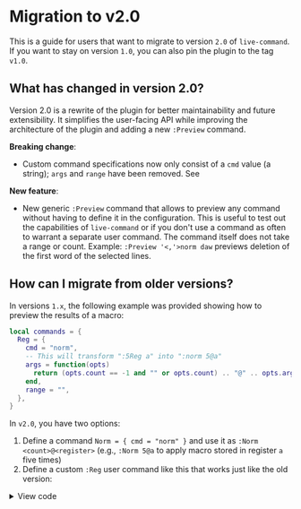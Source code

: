 # Migration to v2.0
This is a guide for users that want to migrate to version `2.0` of `live-command`.
If you want to stay on version `1.0`, you can also pin the plugin to the tag `v1.0`.

## What has changed in version 2.0?
Version 2.0 is a rewrite of the plugin for better maintainability and future extensibility.
It simplifies the user-facing API while improving the architecture of the plugin and adding a new `:Preview` command.

**Breaking change**:
- Custom command specifications now only consist of a `cmd` value (a string); `args`
  and `range` have been removed. See

**New feature**:
- New generic `:Preview` command that allows to preview any command without having to
  define it in the configuration. This is useful to test out the capabilities of
  `live-command` or if you don't use a command as often to warrant a separate user command.
  The command itself does not take a range or count. Example: `:Preview '<,'>norm daw`
  previews deletion of the first word of the selected lines.

## How can I migrate from older versions?
In versions `1.x`, the following example was provided showing how to preview the results of a macro:
```lua
local commands = {
  Reg = {
    cmd = "norm",
    -- This will transform ":5Reg a" into ":norm 5@a"
    args = function(opts)
      return (opts.count == -1 and "" or opts.count) .. "@" .. opts.args
    end,
    range = "",
  },
}
```
In `v2.0`, you have two options:
1. Define a command `Norm = { cmd = "norm" }` and use it as `:Norm <count>@<register>` (e.g., `:Norm 5@a` to apply macro stored in register `a` five times)
2. Define a custom `:Reg` user command like this that works just like the old version:

<details>
  <summary>View code</summary>

```lua
-- Turns ":5Reg a" into ":norm 5@a"
local function get_command_string(cmd)
  local get_range_string = require("live-command").get_range_string
  local args = (cmd.count == -1 and "" or cmd.count) .. "@" .. cmd.args
  return get_range_string(cmd) .. "norm " .. args
end

vim.api.nvim_create_user_command("Reg", function(cmd)
  vim.cmd(get_command_string(cmd))
end, {
  nargs = "?",
  range = true,
  preview = function(cmd, preview_ns, preview_buf)
    local cmd_to_preview = get_command_string(cmd)
    return require("live-command").preview_callback(cmd_to_preview, preview_ns, preview_buf)
  end
})
```
</details>
